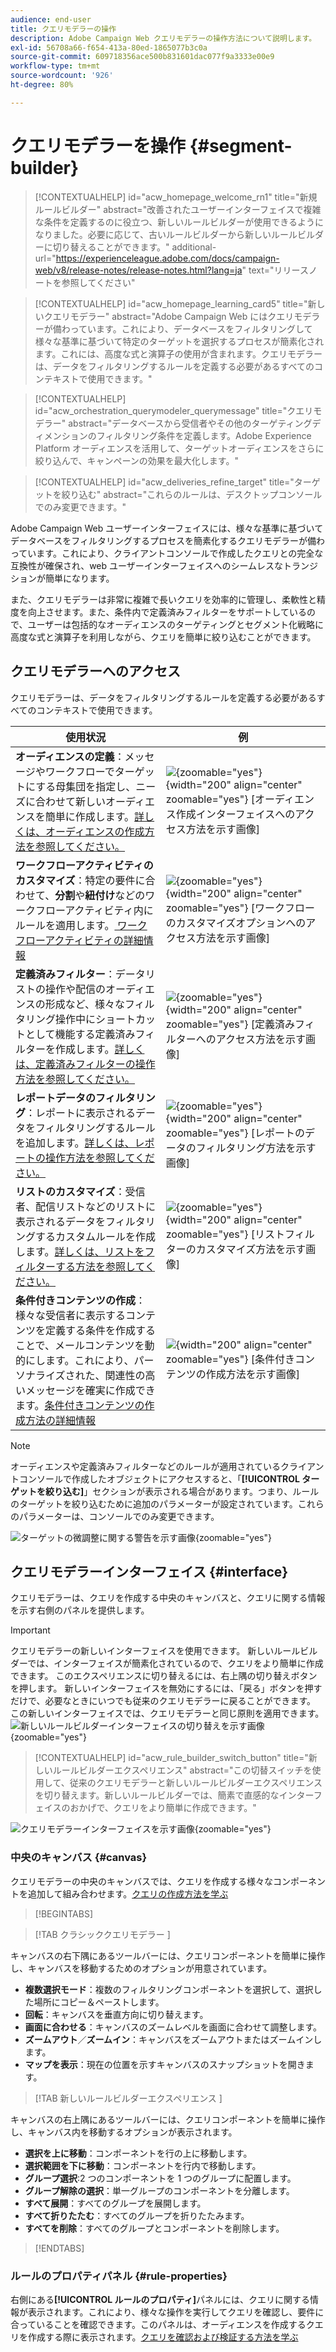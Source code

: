```yaml
---
audience: end-user
title: クエリモデラーの操作
description: Adobe Campaign Web クエリモデラーの操作方法について説明します。
exl-id: 56708a66-f654-413a-80ed-1865077b3c0a
source-git-commit: 609718356ace500b831601dac077f9a3333e00e9
workflow-type: tm+mt
source-wordcount: '926'
ht-degree: 80%

---
```


# クエリモデラーを操作 {#segment-builder}

>[!CONTEXTUALHELP]
>id="acw_homepage_welcome_rn1"
>title="新規ルールビルダー"
>abstract="改善されたユーザーインターフェイスで複雑な条件を定義するのに役立つ、新しいルールビルダーが使用できるようになりました。必要に応じて、古いルールビルダーから新しいルールビルダーに切り替えることができます。"
>additional-url="https://experienceleague.adobe.com/docs/campaign-web/v8/release-notes/release-notes.html?lang=ja" text="リリースノートを参照してください"

>[!CONTEXTUALHELP]
>id="acw_homepage_learning_card5"
>title="新しいクエリモデラー"
>abstract="Adobe Campaign Web にはクエリモデラーが備わっています。これにより、データベースをフィルタリングして様々な基準に基づいて特定のターゲットを選択するプロセスが簡素化されます。これには、高度な式と演算子の使用が含まれます。クエリモデラーは、データをフィルタリングするルールを定義する必要があるすべてのコンテキストで使用できます。"

>[!CONTEXTUALHELP]
>id="acw_orchestration_querymodeler_querymessage"
>title="クエリモデラー"
>abstract="データベースから受信者やその他のターゲティングディメンションのフィルタリング条件を定義します。Adobe Experience Platform オーディエンスを活用して、ターゲットオーディエンスをさらに絞り込んで、キャンペーンの効果を最大化します。"

>[!CONTEXTUALHELP]
>id="acw_deliveries_refine_target"
>title="ターゲットを絞り込む"
>abstract="これらのルールは、デスクトップコンソールでのみ変更できます。"

Adobe Campaign Web ユーザーインターフェイスには、様々な基準に基づいてデータベースをフィルタリングするプロセスを簡素化するクエリモデラーが備わっています。これにより、クライアントコンソールで作成したクエリとの完全な互換性が確保され、web ユーザーインターフェイスへのシームレスなトランジションが簡単になります。

また、クエリモデラーは非常に複雑で長いクエリを効率的に管理し、柔軟性と精度を向上させます。また、条件内で定義済みフィルターをサポートしているので、ユーザーは包括的なオーディエンスのターゲティングとセグメント化戦略に高度な式と演算子を利用しながら、クエリを簡単に絞り込むことができます。

## クエリモデラーへのアクセス

クエリモデラーは、データをフィルタリングするルールを定義する必要があるすべてのコンテキストで使用できます。

| 使用状況 | 例 |
|  ---  |  ---  |
| **オーディエンスの定義**：メッセージやワークフローでターゲットにする母集団を指定し、ニーズに合わせて新しいオーディエンスを簡単に作成します。[詳しくは、オーディエンスの作成方法を参照してください。](../audience/one-time-audience.md) | ![](assets/access-audience.png){zoomable="yes"}{width="200" align="center" zoomable="yes"} [オーディエンス作成インターフェイスへのアクセス方法を示す画像] |
| **ワークフローアクティビティのカスタマイズ**：特定の要件に合わせて、**分割**&#x200B;や&#x200B;**紐付け**&#x200B;などのワークフローアクティビティ内にルールを適用します。[ ワークフローアクティビティの詳細情報 ](../workflows/activities/about-activities.md) | ![](assets/access-workflow.png){zoomable="yes"}{width="200" align="center" zoomable="yes"} [ワークフローのカスタマイズオプションへのアクセス方法を示す画像] |
| **定義済みフィルター**：データリストの操作や配信のオーディエンスの形成など、様々なフィルタリング操作中にショートカットとして機能する定義済みフィルターを作成します。[詳しくは、定義済みフィルターの操作方法を参照してください。](../get-started/predefined-filters.md) | ![](assets/access-predefined-filter.png){zoomable="yes"}{width="200" align="center" zoomable="yes"} [定義済みフィルターへのアクセス方法を示す画像] |
| **レポートデータのフィルタリング**：レポートに表示されるデータをフィルタリングするルールを追加します。[詳しくは、レポートの操作方法を参照してください。](../reporting/gs-reports.md) | ![](assets/access-reports.png){zoomable="yes"}{width="200" align="center" zoomable="yes"} [レポートのデータのフィルタリング方法を示す画像] |
| **リストのカスタマイズ**：受信者、配信リストなどのリストに表示されるデータをフィルタリングするカスタムルールを作成します。[詳しくは、リストをフィルターする方法を参照してください。](../get-started/list-filters.md#list-built-in-filters) | ![](assets/access-lists.png){zoomable="yes"}{width="200" align="center" zoomable="yes"} [リストフィルターのカスタマイズ方法を示す画像] |
| **条件付きコンテンツの作成**：様々な受信者に表示するコンテンツを定義する条件を作成することで、メールコンテンツを動的にします。これにより、パーソナライズされた、関連性の高いメッセージを確実に作成できます。[条件付きコンテンツの作成方法の詳細情報](../personalization/conditions.md) | ![](assets/conditional-content.png){width="200" align="center" zoomable="yes"} [条件付きコンテンツの作成方法を示す画像] |

>[!NOTE]
>
>オーディエンスや定義済みフィルターなどのルールが適用されているクライアントコンソールで作成したオブジェクトにアクセスすると、「**[!UICONTROL ターゲットを絞り込む]**」セクションが表示される場合があります。つまり、ルールのターゲットを絞り込むために追加のパラメーターが設定されています。これらのパラメーターは、コンソールでのみ変更できます。
>
>![ターゲットの微調整に関する警告を示す画像](assets/target-warning.png){zoomable="yes"}

## クエリモデラーインターフェイス {#interface}

クエリモデラーは、クエリを作成する中央のキャンバスと、クエリに関する情報を示す右側のパネルを提供します。

>[!IMPORTANT]
>
>クエリモデラーの新しいインターフェイスを使用できます。 新しいルールビルダーでは、インターフェイスが簡素化されているので、クエリをより簡単に作成できます。 このエクスペリエンスに切り替えるには、右上隅の切り替えボタンを押します。 新しいインターフェイスを無効にするには、「戻る」ボタンを押すだけで、必要なときにいつでも従来のクエリモデラーに戻ることができます。 この新しいインターフェイスでは、クエリモデラーと同じ原則を適用できます。
>![新しいルールビルダーインターフェイスの切り替えを示す画像 ](assets/query-modeler-toggle.png){zoomable="yes"}


>[!CONTEXTUALHELP]
>id="acw_rule_builder_switch_button"
>title="新しいルールビルダーエクスペリエンス"
>abstract="この切替スイッチを使用して、従来のクエリモデラーと新しいルールビルダーエクスペリエンスを切り替えます。新しいルールビルダーでは、簡素で直感的なインターフェイスのおかげで、クエリをより簡単に作成できます。"

![クエリモデラーインターフェイスを示す画像](assets/query-interface.png){zoomable="yes"}

### 中央のキャンバス {#canvas}

クエリモデラーの中央のキャンバスでは、クエリを作成する様々なコンポーネントを追加して組み合わせます。[クエリの作成方法を学ぶ](build-query.md)

>[!BEGINTABS]

>[!TAB  クラシッククエリモデラー ]

キャンバスの右下隅にあるツールバーには、クエリコンポーネントを簡単に操作し、キャンバスを移動するためのオプションが用意されています。

* **複数選択モード**：複数のフィルタリングコンポーネントを選択して、選択した場所にコピー＆ペーストします。
* **回転**：キャンバスを垂直方向に切り替えます。
* **画面に合わせる**：キャンバスのズームレベルを画面に合わせて調整します。
* **ズームアウト**／**ズームイン**：キャンバスをズームアウトまたはズームインします。
* **マップを表示**：現在の位置を示すキャンバスのスナップショットを開きます。

>[!TAB  新しいルールビルダーエクスペリエンス ]

キャンバスの右上隅にあるツールバーには、クエリコンポーネントを簡単に操作し、キャンバス内を移動するオプションが表示されます。

* **選択を上に移動**：コンポーネントを行の上に移動します。
* **選択範囲を下に移動**：コンポーネントを行内で移動します。
* **グループ選択**:2 つのコンポーネントを 1 つのグループに配置します。
* **グループ解除の選択**：単一グループのコンポーネントを分離します。
* **すべて展開**：すべてのグループを展開します。
* **すべて折りたたむ**：すべてのグループを折りたたみます。
* **すべてを削除**：すべてのグループとコンポーネントを削除します。

>[!ENDTABS]

### ルールのプロパティパネル {#rule-properties}

右側にある&#x200B;**[!UICONTROL ルールのプロパティ]**&#x200B;パネルには、クエリに関する情報が表示されます。これにより、様々な操作を実行してクエリを確認し、要件に合っていることを確認できます。このパネルは、オーディエンスを作成するクエリを作成する際に表示されます。[クエリを確認および検証する方法を学ぶ](build-query.md#check-and-validate-your-query)

